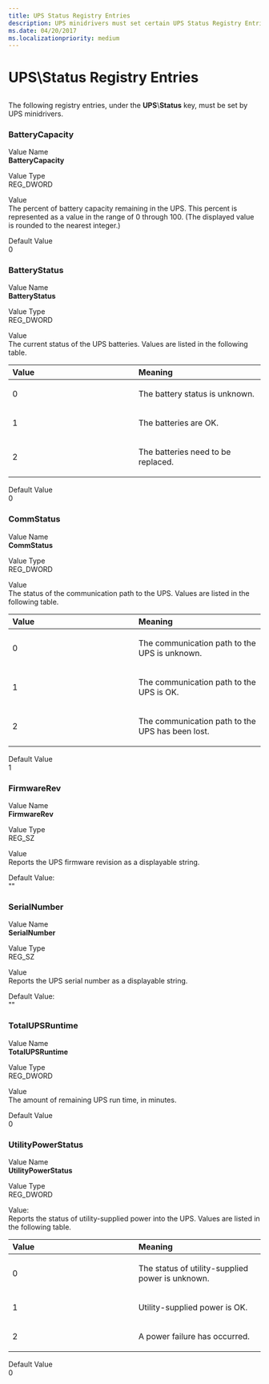 ```yaml
---
title: UPS Status Registry Entries
description: UPS minidrivers must set certain UPS Status Registry Entries
ms.date: 04/20/2017
ms.localizationpriority: medium
---
```


# UPS\\Status Registry Entries


## <span id="ddk_ups_status_registry_entries_kg"></span><span id="DDK_UPS_STATUS_REGISTRY_ENTRIES_KG"></span>


The following registry entries, under the **UPS**\\**Status** key, must be set by UPS minidrivers.

### <span id="BatteryCapacity"></span><span id="batterycapacity"></span><span id="BATTERYCAPACITY"></span>BatteryCapacity

<span id="Value_Name"></span><span id="value_name"></span><span id="VALUE_NAME"></span>Value Name  
**BatteryCapacity**

<span id="Value_Type"></span><span id="value_type"></span><span id="VALUE_TYPE"></span>Value Type  
REG\_DWORD

<span id="Value"></span><span id="value"></span><span id="VALUE"></span>Value  
The percent of battery capacity remaining in the UPS. This percent is represented as a value in the range of 0 through 100. (The displayed value is rounded to the nearest integer.)

<span id="Default_Value"></span><span id="default_value"></span><span id="DEFAULT_VALUE"></span>Default Value  
0

### <span id="BatteryStatus"></span><span id="batterystatus"></span><span id="BATTERYSTATUS"></span>BatteryStatus

<span id="Value_Name"></span><span id="value_name"></span><span id="VALUE_NAME"></span>Value Name  
**BatteryStatus**

<span id="Value_Type"></span><span id="value_type"></span><span id="VALUE_TYPE"></span>Value Type  
REG\_DWORD

<span id="Value"></span><span id="value"></span><span id="VALUE"></span>Value  
The current status of the UPS batteries. Values are listed in the following table.

<table>
<colgroup>
<col width="50%" />
<col width="50%" />
</colgroup>
<thead>
<tr class="header">
<th align="left">Value</th>
<th align="left">Meaning</th>
</tr>
</thead>
<tbody>
<tr class="odd">
<td align="left"><p>0</p></td>
<td align="left"><p>The battery status is unknown.</p></td>
</tr>
<tr class="even">
<td align="left"><p>1</p></td>
<td align="left"><p>The batteries are OK.</p></td>
</tr>
<tr class="odd">
<td align="left"><p>2</p></td>
<td align="left"><p>The batteries need to be replaced.</p></td>
</tr>
</tbody>
</table>

 

<span id="Default_Value"></span><span id="default_value"></span><span id="DEFAULT_VALUE"></span>Default Value  
0

### <span id="CommStatus"></span><span id="commstatus"></span><span id="COMMSTATUS"></span>CommStatus

<span id="Value_Name"></span><span id="value_name"></span><span id="VALUE_NAME"></span>Value Name  
**CommStatus**

<span id="Value_Type"></span><span id="value_type"></span><span id="VALUE_TYPE"></span>Value Type  
REG\_DWORD

<span id="Value"></span><span id="value"></span><span id="VALUE"></span>Value  
The status of the communication path to the UPS. Values are listed in the following table.

<table>
<colgroup>
<col width="50%" />
<col width="50%" />
</colgroup>
<thead>
<tr class="header">
<th align="left">Value</th>
<th align="left">Meaning</th>
</tr>
</thead>
<tbody>
<tr class="odd">
<td align="left"><p>0</p></td>
<td align="left"><p>The communication path to the UPS is unknown.</p></td>
</tr>
<tr class="even">
<td align="left"><p>1</p></td>
<td align="left"><p>The communication path to the UPS is OK.</p></td>
</tr>
<tr class="odd">
<td align="left"><p>2</p></td>
<td align="left"><p>The communication path to the UPS has been lost.</p></td>
</tr>
</tbody>
</table>

 

<span id="Default_Value"></span><span id="default_value"></span><span id="DEFAULT_VALUE"></span>Default Value  
1

### <span id="FirmwareRev"></span><span id="firmwarerev"></span><span id="FIRMWAREREV"></span>FirmwareRev

<span id="Value_Name"></span><span id="value_name"></span><span id="VALUE_NAME"></span>Value Name  
**FirmwareRev**

<span id="Value_Type"></span><span id="value_type"></span><span id="VALUE_TYPE"></span>Value Type  
REG\_SZ

<span id="Value"></span><span id="value"></span><span id="VALUE"></span>Value  
Reports the UPS firmware revision as a displayable string.

<span id="Default_Value_"></span><span id="default_value_"></span><span id="DEFAULT_VALUE_"></span>Default Value:  
""

### <span id="SerialNumber"></span><span id="serialnumber"></span><span id="SERIALNUMBER"></span>SerialNumber

<span id="Value_Name"></span><span id="value_name"></span><span id="VALUE_NAME"></span>Value Name  
**SerialNumber**

<span id="Value_Type"></span><span id="value_type"></span><span id="VALUE_TYPE"></span>Value Type  
REG\_SZ

<span id="Value"></span><span id="value"></span><span id="VALUE"></span>Value  
Reports the UPS serial number as a displayable string.

<span id="Default_Value_"></span><span id="default_value_"></span><span id="DEFAULT_VALUE_"></span>Default Value:  
""

### <span id="TotalUPSRuntime"></span><span id="totalupsruntime"></span><span id="TOTALUPSRUNTIME"></span>TotalUPSRuntime

<span id="Value_Name"></span><span id="value_name"></span><span id="VALUE_NAME"></span>Value Name  
**TotalUPSRuntime**

<span id="Value_Type"></span><span id="value_type"></span><span id="VALUE_TYPE"></span>Value Type  
REG\_DWORD

<span id="Value"></span><span id="value"></span><span id="VALUE"></span>Value  
The amount of remaining UPS run time, in minutes.

<span id="Default_Value"></span><span id="default_value"></span><span id="DEFAULT_VALUE"></span>Default Value  
0

### <span id="UtilityPowerStatus"></span><span id="utilitypowerstatus"></span><span id="UTILITYPOWERSTATUS"></span>UtilityPowerStatus

<span id="Value_Name"></span><span id="value_name"></span><span id="VALUE_NAME"></span>Value Name  
**UtilityPowerStatus**

<span id="Value_Type"></span><span id="value_type"></span><span id="VALUE_TYPE"></span>Value Type  
REG\_DWORD

<span id="Value_"></span><span id="value_"></span><span id="VALUE_"></span>Value:  
Reports the status of utility-supplied power into the UPS. Values are listed in the following table.

<table>
<colgroup>
<col width="50%" />
<col width="50%" />
</colgroup>
<thead>
<tr class="header">
<th align="left">Value</th>
<th align="left">Meaning</th>
</tr>
</thead>
<tbody>
<tr class="odd">
<td align="left"><p>0</p></td>
<td align="left"><p>The status of utility-supplied power is unknown.</p></td>
</tr>
<tr class="even">
<td align="left"><p>1</p></td>
<td align="left"><p>Utility-supplied power is OK.</p></td>
</tr>
<tr class="odd">
<td align="left"><p>2</p></td>
<td align="left"><p>A power failure has occurred.</p></td>
</tr>
</tbody>
</table>

 

<span id="Default_Value"></span><span id="default_value"></span><span id="DEFAULT_VALUE"></span>Default Value  
0

 

 




